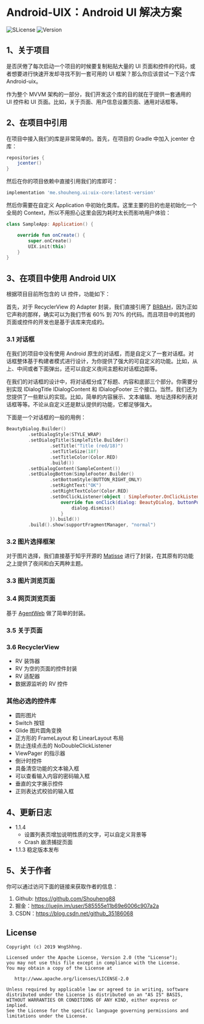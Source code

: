 # Android-UIX：Android UI 解决方案

![SLicense](https://img.shields.io/hexpm/l/plug.svg)
![Version](https://img.shields.io/maven-metadata/v/https/dl.bintray.com/easymark/Android/me/shouheng/ui/uix-core/maven-metadata.xml.svg)

## 1、关于项目

是否厌倦了每次启动一个项目的时候要复制粘贴大量的 UI 页面和控件的代码，或者想要进行快速开发却寻找不到一套可用的 UI 框架？那么你应该尝试一下这个库 Android-uix。

作为整个 MVVM 架构的一部分，我们开发这个库的目的就在于提供一套通用的 UI 控件和 UI 页面。比如，关于页面、用户信息设置页面、通用对话框等。

## 2、在项目中引用

在项目中接入我们的库是非常简单的。首先，在项目的 Gradle 中加入 jcenter 仓库：

```gradle
repositories {
    jcenter()
}
```

然后在你的项目依赖中直接引用我们的库即可：

```gradle
implementation 'me.shouheng.ui:uix-core:latest-version'
```

然后你需要在自定义 Application 中初始化类库。这里主要的目的也是初始化一个全局的 Context，所以不用担心这里会因为耗时太长而影响用户体验：

```kotlin
class SampleApp: Application() {

    override fun onCreate() {
        super.onCreate()
        UIX.init(this)
    }
}
```

## 3、在项目中使用 Android UIX

根据项目目前所包含的 UI 控件，功能如下：

首先，对于 RecyclerView 的 Adapter 封装，我们直接引用了 [BRBAH](https://github.com/CymChad/BaseRecyclerViewAdapterHelper)，因为正如它声称的那样，确实可以为我们节省 60% 到 70% 的代码。而且项目中的其他的页面或控件的开发也是基于该库来完成的。

### 3.1 对话框

在我们的项目中没有使用 Android 原生的对话框，而是自定义了一套对话框。对话框整体基于构建者模式进行设计，为你提供了强大的可自定义的功能。比如，从上、中间或者下面弹出，还可以自定义夜间主题和对话框边距等。

在我们的对话框的设计中，将对话框分成了标题、内容和底部三个部分。你需要分别实现 IDialogTitle IDialogContent 和 IDialogFooter 三个接口。当然，我们还为您提供了一些默认的实现。比如，简单的内容展示、文本编辑、地址选择和列表对话框等等。不论从自定义还是默认提供的功能，它都足够强大。

下面是一个对话框的一般的用例：

```kotlin
BeautyDialog.Builder()
        .setDialogStyle(STYLE_WRAP)
        .setDialogTitle(SimpleTitle.Builder()
                .setTitle("Title (red/18)")
                .setTitleSize(18f)
                .setTitleColor(Color.RED)
                .build())
        .setDialogContent(SampleContent())
        .setDialogBottom(SimpleFooter.Builder()
                .setBottomStyle(BUTTON_RIGHT_ONLY)
                .setRightText("OK")
                .setRightTextColor(Color.RED)
                .setOnClickListener(object : SimpleFooter.OnClickListener {
                    override fun onClick(dialog: BeautyDialog, buttonPos: Int, dialogTitle: IDialogTitle?, dialogContent: IDialogContent?) {
                        dialog.dismiss()
                    }
                }).build())
        .build().show(supportFragmentManager, "normal")
```

### 3.2 图片选择框架

对于图片选择，我们直接基于知乎开源的 [Matisse](https://github.com/Shouheng88/Matisse) 进行了封装，在其原有的功能之上提供了夜间和白天两种主题。

### 3.3 图片浏览页面

### 3.4 网页浏览页面

基于 [AgentWeb](https://github.com/Justson/AgentWeb) 做了简单的封装。

### 3.5 关于页面

### 3.6 RecyclerView

- RV 装饰器
- RV 为空的页面的控件封装
- RV 适配器
- 数据源监听的 RV 控件

### 其他必选的控件库

- 圆形图片
- Switch 按钮
- Glide 图片圆角变换
- 正方形的 FrameLayout 和 LinearLayout 布局
- 防止连续点击的 NoDoubleClickListener
- ViewPager 的指示器
- 倒计时控件
- 具备清空功能的文本输入框
- 可以查看输入内容的密码输入框
- 垂直的文字展示控件
- 正则表达式校验的输入框

## 4、更新日志

- 1.1.4
    - 设置列表页增加说明性质的文字，可以自定义背景等
    - Crash 崩溃捕捉页面
- 1.1.3 稳定版本发布

## 5、关于作者

你可以通过访问下面的链接来获取作者的信息：

1. Github: https://github.com/Shouheng88
2. 掘金：https://juejin.im/user/585555e11b69e6006c907a2a
3. CSDN：https://blog.csdn.net/github_35186068

## License

```
Copyright (c) 2019 WngShhng.

Licensed under the Apache License, Version 2.0 (the "License");
you may not use this file except in compliance with the License.
You may obtain a copy of the License at

   http://www.apache.org/licenses/LICENSE-2.0

Unless required by applicable law or agreed to in writing, software
distributed under the License is distributed on an "AS IS" BASIS,
WITHOUT WARRANTIES OR CONDITIONS OF ANY KIND, either express or implied.
See the License for the specific language governing permissions and
limitations under the License.
```

